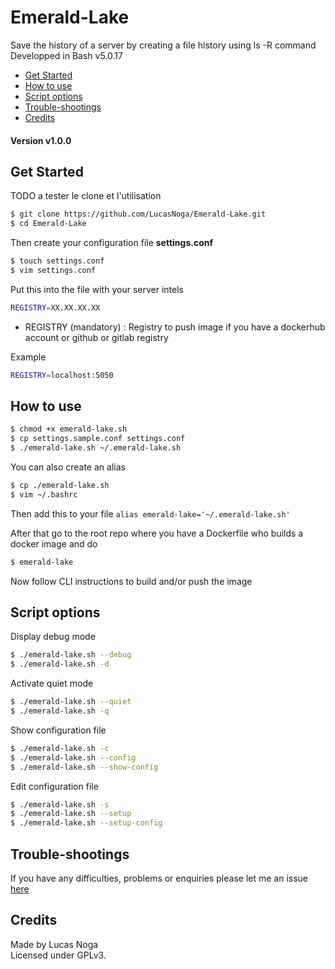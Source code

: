 # Emerald-Lake

Save the history of a server by creating a file history using ls -R command  
Developped in Bash v5.0.17

- [Get Started](#get-started)
- [How to use](#how-to-use)
- [Script options](#script-options)
- [Trouble-shootings](#trouble-shootings)
- [Credits](#credits)

#### Version v1.0.0

## Get Started

TODO a tester le clone et l'utilisation

```bash
$ git clone https://github.com/LucasNoga/Emerald-Lake.git
$ cd Emerald-Lake
```

Then create your configuration file **settings.conf**

```bash
$ touch settings.conf
$ vim settings.conf
```

Put this into the file with your server intels

```bash
REGISTRY=XX.XX.XX.XX
```

- REGISTRY (mandatory) : Registry to push image if you have a dockerhub account or github or gitlab registry

Example

```bash
REGISTRY=localhost:5050
```

## How to use

```bash
$ chmod +x emerald-lake.sh
$ cp settings.sample.conf settings.conf
$ ./emerald-lake.sh ~/.emerald-lake.sh
```

You can also create an alias

```bash
$ cp ./emerald-lake.sh
$ vim ~/.bashrc
```

Then add this to your file
`alias emerald-lake='~/.emerald-lake.sh'`

After that go to the root repo where you have a Dockerfile who builds a docker image and do

```bash
$ emerald-lake
```

Now follow CLI instructions to build and/or push the image

## Script options

Display debug mode

```bash
$ ./emerald-lake.sh --debug
$ ./emerald-lake.sh -d
```

Activate quiet mode

```bash
$ ./emerald-lake.sh --quiet
$ ./emerald-lake.sh -q
```

Show configuration file

```bash
$ ./emerald-lake.sh -c
$ ./emerald-lake.sh --config
$ ./emerald-lake.sh --show-config
```

Edit configuration file

```bash
$ ./emerald-lake.sh -s
$ ./emerald-lake.sh --setup
$ ./emerald-lake.sh --setup-config
```

## Trouble-shootings

If you have any difficulties, problems or enquiries please let me an issue [here](https://github.com/LucasNoga/Emerald-Lake/issues/new)

## Credits

Made by Lucas Noga  
Licensed under GPLv3.
